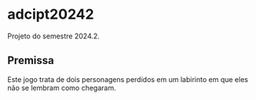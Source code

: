 # adcipt20242

Projeto do semestre 2024.2.

## Premissa

Este jogo trata de dois personagens perdidos em um labirinto em que eles não se lembram como chegaram.
